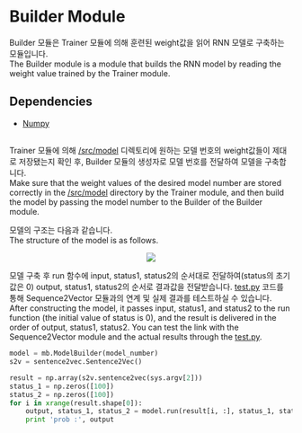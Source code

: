 Builder Module
===============================================================================

Builder 모듈은 Trainer 모듈에 의해 훈련된 weight값을 읽어 RNN 모델로 구축하는 모듈입니다. </br>
The Builder module is a module that builds the RNN model by reading the weight value trained by the Trainer module. </br>

## Dependencies
- [Numpy](http://www.numpy.org/)


##
Trainer 모듈에 의해 [/src/model](https://github.com/CNUPiedPiper/HARU/tree/master/src/model) 디렉토리에 원하는 모델 번호의 weight값들이 제대로 저장됐는지 확인 후, Builder 모듈의 생성자로 모델 번호를 전달하여 모델을 구축합니다.</br>
Make sure that the weight values of the desired model number are stored correctly in the [/src/model](https://github.com/CNUPiedPiper/HARU/tree/master/src/model) directory by the Trainer module, and then build the model by passing the model number to the Builder of the Builder module.

모델의 구조는 다음과 같습니다.</br>
The structure of the model is as follows.
<p align="center">
  <img src="https://github.com/CNUPiedPiper/HARU/blob/master/src/builder/Rough_model.png?raw=true">
</p>

모델 구축 후 run 함수에 input, status1, status2의 순서대로 전달하여(status의 초기값은 0) output, status1, status2의 순서로 결과값을 전달받습니다. [test.py](https://github.com/CNUPiedPiper/HARU/blob/master/src/builder/test.py) 코드를 통해 Sequence2Vector 모듈과의 연계 및 실제 결과를 테스트하실 수 있습니다. </br>
After constructing the model, it passes input, status1, and status2 to the run function (the initial value of status is 0), and the result is delivered in the order of output, status1, status2. You can test the link with the Sequence2Vector module and the actual results through the [test.py](https://github.com/CNUPiedPiper/HARU/blob/master/src/builder/test.py).


``` python
model = mb.ModelBuilder(model_number)
s2v = sentence2vec.Sentence2Vec()

result = np.array(s2v.sentence2vec(sys.argv[2]))
status_1 = np.zeros([100])
status_2 = np.zeros([100])
for i in xrange(result.shape[0]):
    output, status_1, status_2 = model.run(result[i, :], status_1, status_2)
    print 'prob :', output
```
